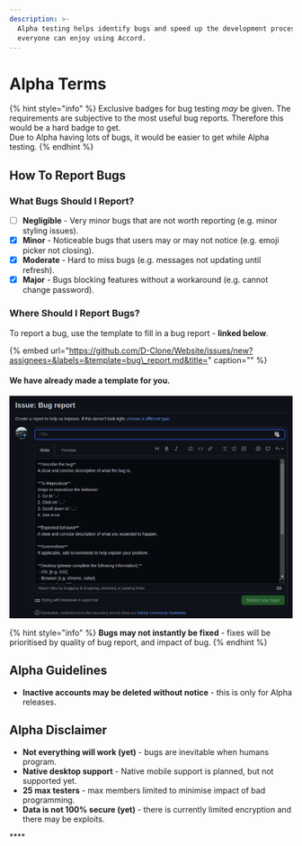 ```yaml
---
description: >-
  Alpha testing helps identify bugs and speed up the development process, so
  everyone can enjoy using Accord.
---
```


# Alpha Terms

{% hint style="info" %}
Exclusive badges for bug testing _may_ be given. The requirements are subjective to the most useful bug reports. Therefore this would be a hard badge to get.  
Due to Alpha having lots of bugs, it would be easier to get while Alpha testing.
{% endhint %}

## **How To Report Bugs**

### **What Bugs Should I Report?**

* [ ] **Negligible** - Very minor bugs that are not worth reporting \(e.g. minor styling issues\).
* [x] **Minor** - Noticeable bugs that users may or may not notice \(e.g. emoji picker not closing\).
* [x] **Moderate** - Hard to miss bugs \(e.g. messages not updating until refresh\).
* [x] **Major** - Bugs blocking features without a workaround \(e.g. cannot change password\).

### **Where Should I Report Bugs?**

To report a bug, use the template to fill in a bug report - **linked below**.

{% embed url="https://github.com/D-Clone/Website/issues/new?assignees=&labels=&template=bug\_report.md&title=" caption="" %}

#### **We have already made a template for you.**

![](../.gitbook/assets/image%20%281%29.png)

{% hint style="info" %}
**Bugs may not instantly be fixed** - fixes will be prioritised by quality of bug report, and impact of bug.
{% endhint %}

## **Alpha Guidelines**

* **Inactive accounts may be deleted without notice** - this is only for Alpha releases.

## **Alpha Disclaimer**

* **Not everything will work \(yet\)** - bugs are inevitable when humans program.
* **Native desktop support** - Native mobile support is planned, but not supported yet. 
* **25 max testers** - max members limited to minimise impact of bad programming.
* **Data is not 100% secure \(yet\)** - there is currently limited encryption and there may be exploits.

\*\*\*\*

